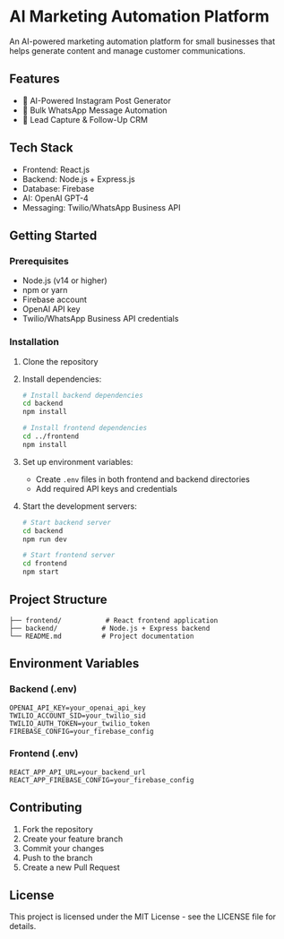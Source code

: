 # AI Marketing Automation Platform

An AI-powered marketing automation platform for small businesses that helps generate content and manage customer communications.

## Features

- 🤖 AI-Powered Instagram Post Generator
- 📱 Bulk WhatsApp Message Automation
- 👥 Lead Capture & Follow-Up CRM

## Tech Stack

- Frontend: React.js
- Backend: Node.js + Express.js
- Database: Firebase
- AI: OpenAI GPT-4
- Messaging: Twilio/WhatsApp Business API

## Getting Started

### Prerequisites

- Node.js (v14 or higher)
- npm or yarn
- Firebase account
- OpenAI API key
- Twilio/WhatsApp Business API credentials

### Installation

1. Clone the repository
2. Install dependencies:
   ```bash
   # Install backend dependencies
   cd backend
   npm install

   # Install frontend dependencies
   cd ../frontend
   npm install
   ```

3. Set up environment variables:
   - Create `.env` files in both frontend and backend directories
   - Add required API keys and credentials

4. Start the development servers:
   ```bash
   # Start backend server
   cd backend
   npm run dev

   # Start frontend server
   cd frontend
   npm start
   ```

## Project Structure

```
├── frontend/           # React frontend application
├── backend/           # Node.js + Express backend
└── README.md          # Project documentation
```

## Environment Variables

### Backend (.env)
```
OPENAI_API_KEY=your_openai_api_key
TWILIO_ACCOUNT_SID=your_twilio_sid
TWILIO_AUTH_TOKEN=your_twilio_token
FIREBASE_CONFIG=your_firebase_config
```

### Frontend (.env)
```
REACT_APP_API_URL=your_backend_url
REACT_APP_FIREBASE_CONFIG=your_firebase_config
```

## Contributing

1. Fork the repository
2. Create your feature branch
3. Commit your changes
4. Push to the branch
5. Create a new Pull Request

## License

This project is licensed under the MIT License - see the LICENSE file for details. 